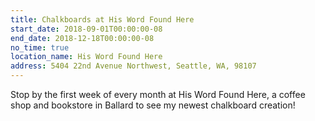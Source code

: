 ```yaml
---
title: Chalkboards at His Word Found Here
start_date: 2018-09-01T00:00:00-08
end_date: 2018-12-18T00:00:00-08
no_time: true
location_name: His Word Found Here
address: 5404 22nd Avenue Northwest, Seattle, WA, 98107
---
```

Stop by the first week of every month at His Word Found Here, a coffee shop and bookstore in 
Ballard to see my newest chalkboard creation!
